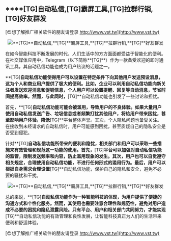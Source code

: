 ## ****[TG]**自动私信,**[TG]**霸屏工具,**[TG]**拉群行销,**[TG]**好友群发**

[😍想了解推广相关软件的朋友请登录 http://www.vst.tw](http://www.vst.tw)

 <center><img src="https://vst.tw/MP4/tuiguang/png/4.png" alt="**[TG]**自动私信,**[TG]**霸屏工具,**[TG]**拉群行销,**[TG]**好友群发"></center>

在如今智能科技不断发展的时代，人们生活中的方方面面都受益于智能化的便利。在社交媒体应用中，Telegram（以下简称**[TG]**）作为一款备受欢迎的即时通讯工具，其自动私信功能也成为用户热议的话题之一。

**[TG]**自动私信功能使得用户可以设置在特定条件下向其他用户发送预设消息，这为个人和商业用户提供了极大的便利。比如，企业可以利用自动私信功能向新关注者发送欢迎消息和促销信息，个人用户可以设置提醒、回复等自动消息，节省时间提高效率。然而，与此同时，**[TG]**自动私信功能也引发了一些讨论和担忧。

首先，**[TG]**自动私信功能可能会被滥用，导致用户的不良体验。如果大量用户使用自动私信发送广告、垃圾信息或者频繁打扰其他用户，将给用户带来困扰，甚至影响用户体验，降低**[TG]**平台整体声誉。其次，个人隐私问题也备受关注。在接收到未经请求的自动私信时，用户可能感到困扰，甚至质疑自己的隐私安全是否受到侵犯。

针对**[TG]**自动私信功能所带来的便利和隐忧，相关部门和用户可以采取一些措施来有效管理和规范这一功能的使用。首先，**[TG]**平台可以加强对自动私信功能的监管，限制发送频率和内容，防止滥用现象的发生。其次，用户也可以自觉遵守相关规定，合理使用自动私信功能，不进行任何形式的滥用行为。最后，用户可以根据自身需求合理设置**[TG]**自动私信功能，保护自己的隐私和安全，避免不必要的骚扰和干扰。

 <center><img src="https://vst.tw/MP4/tuiguang/png/1.png" alt="**[TG]**自动私信,**[TG]**霸屏工具,**[TG]**拉群行销,**[TG]**好友群发"></center>

总的来说，**[TG]**自动私信功能作为一种智能科技的体现，为用户提供了便捷的沟通方式和个性化服务。然而，其使用也需要注意合理性和规范性，避免对用户造成不必要的困扰和隐私泄露风险。只有平台、用户和相关部门共同努力，才能实现**[TG]**自动私信功能的有效管理和良性发展，让智能科技真正为人们的生活带来便利和舒适体验。

[😍想了解推广相关软件的朋友请登录 http://www.vst.tw](http://www.vst.tw)



